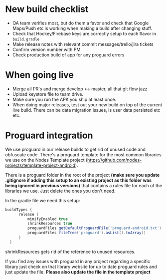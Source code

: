 # New build checklist

 - QA team verifies most, but do them a favor and check that Google Maps/Push etc is working when making a build after changing stuff.
 - Check that Hockey/Firebase keys are correctly setup to each flavor in `build.gradle`
 - Make release notes with relevant commit messages/trello/jira tickets
 - Confirm version number with PM
 - Check production build of app for any proguard errors
 
# When going live
 
 - Merge all PR's and merge develop <-> master, all that git flow jazz
 - Upload keystore file to team drive.
 - Make sure you run the APK you ship at least once. 
 - When doing major releases, test out your new build on top of the current live build. There can be data migration issues, is user data persisted etc etc.

# Proguard integration
We use proguard in our release builds to get rid of unused code and obfuscate code. There's a proguard template for the most common libraries we use on the Nodes Template project (https://github.com/nodes-projects/template-project-android).

There is a proguard folder in the root of the project **(make sure you update .gitignore if adding this setup to an existing project as this folder was being ignored in previous versions)** that contains a rules file for each of the libraries we use. Just delete the ones you don't need.

In the gradle file we need this setup:
~~~gradle
buildTypes {
      release {
          minifyEnabled true
          shrinkResources true
          proguardFiles getDefaultProguardFile('proguard-android.txt')
          proguardFiles fileTree('proguard').asList().toArray()
      }
  }
~~~

shrinkResources gets rid of the reference to unused resources.

If you find any issues with proguard in any project regarding a specific library just check on that library website for up to date proguard rules and just update the file. **Please also update the file in the template project**
